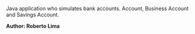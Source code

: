 Java application who simulates bank accounts. Account, Business Account and Savings Account.

**Author: Roberto Lima**
